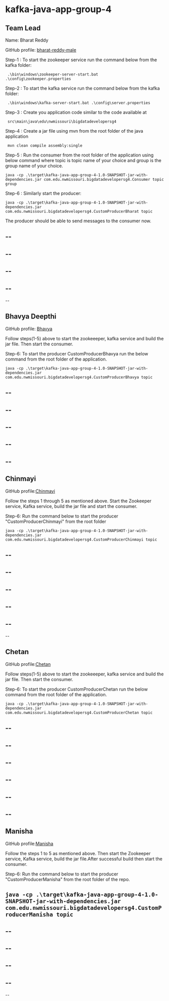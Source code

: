 # kafka-java-app-group-4

## Team Lead

Name: Bharat Reddy

GitHub profile: [bharat-reddy-male](https://github.com/bharat-reddy-male)

Step-1 : To start the zookeeper service  run the command below from the kafka folder:

``` .\bin\windows\zookeeper-server-start.bat .\config\zookeeper.properties```

Step-2 : To start the kafka service  run the command below from the kafka folder: 

``` .\bin\windows\kafka-server-start.bat .\config\server.properties```

Step-3 : Create you application code similar to the code available at 

``` src\main\java\edu\nwmissouri\bigdatadevelopersg4```

Step-4 : Create a jar file using mvn from the root folder of the java application

``` mvn clean compile assembly:single```


Step-5 : Run the consumer from the root folder of the application using below command where topic is topic name of your choice and group is the group name of your choice.

```java -cp .\target\kafka-java-app-group-4-1.0-SNAPSHOT-jar-with-dependencies.jar com.edu.nwmissouri.bigdatadevelopersg4.Consumer topic group ```

Step-6 : Similarly start the producer: 

```java -cp .\target\kafka-java-app-group-4-1.0-SNAPSHOT-jar-with-dependencies.jar com.edu.nwmissouri.bigdatadevelopersg4.CustomProducerBharat topic```

The producer should be able to send messages to the consumer now.

--
--
--
--
--
--
--
--
--
## Bhavya Deepthi

GitHub profile: [Bhavya](https://github.com/Bhavya-123)

Follow steps(1-5) above to start the zookeeeper, kafka service and build the jar file. Then start the consumer.

Step-6: To start the producer CustomProducerBhavya run the below command from the root folder of the application.

```java -cp .\target\kafka-java-app-group-4-1.0-SNAPSHOT-jar-with-dependencies.jar com.edu.nwmissouri.bigdatadevelopersg4.CustomProducerBhavya topic```

--
--
--
--
--
--
--
--
--
--
## Chinmayi

GitHub profile:[Chinmayi](https://github.com/Chinmayi98)

Follow the steps 1 through 5 as mentioned above. Start the Zookeeper service, Kafka service, build the jar file and start the consumer.

Step-6: Run the command below to start the producer "CustomProducerChinmayi" from the root folder

```
java -cp .\target\kafka-java-app-group-4-1.0-SNAPSHOT-jar-with-dependencies.jar com.edu.nwmissouri.bigdatadevelopersg4.CustomProducerChinmayi topic

```
--
--
--
--
--
--
--
--
--
--
--
## Chetan 

GitHub profile:[Chetan](https://github.com/chetankudaravalli16)

Follow steps(1-5) above to start the zookeeeper, kafka service and build the jar file. Then start the consumer.

Step-6: To start the producer CustomProducerChetan run the below command from the root folder of the application.

```
java -cp .\target\kafka-java-app-group-4-1.0-SNAPSHOT-jar-with-dependencies.jar com.edu.nwmissouri.bigdatadevelopersg4.CustomProducerChetan topic
```

--
--
--
--
--
--
--
--
--
--
--
--

## Manisha

GitHub profile:[Manisha](https://github.com/Manisha-Mengani)

Follow the steps 1 to 5 as mentioned above. Then start the Zookeeper service, Kafka service, build the jar file.After successful build then start the consumer.

Step-6: Run the command below to start the producer "CustomProducerManisha" from the root folder of the repo.

```java -cp .\target\kafka-java-app-group-4-1.0-SNAPSHOT-jar-with-dependencies.jar com.edu.nwmissouri.bigdatadevelopersg4.CustomProducerManisha topic```
--
--
--
--
--
--
--
--
--
--






